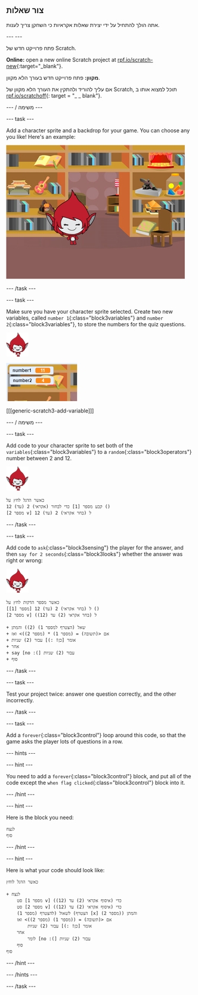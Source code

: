 ## צור שאלות

אתה הולך להתחיל על ידי יצירת שאלות אקראיות כי השחקן צריך לענות.

\--- \---

פתח פרוייקט חדש של Scratch.

**Online:** open a new online Scratch project at [rpf.io/scratch-new](http://rpf.io/scratch-new){:target="_blank"}.

**מקוון:** פתח פרוייקט חדש בעורך הלא מקוון.

אם עליך להוריד ולהתקין את העורך הלא מקוון של Scratch, תוכל למצוא אותו ב [rpf.io/scratchoff](http://rpf.io/scratchoff){: target = "_ _ blank"}.

\--- / משימה \---

\--- task \---

Add a character sprite and a backdrop for your game. You can choose any you like! Here's an example:

![screenshot](images/brain-setting.png)

\--- /task \---

\--- task \---

Make sure you have your character sprite selected. Create two new variables, called `number 1`{:class="block3variables"} and `number 2`{:class="block3variables"}, to store the numbers for the quiz questions.

![screenshot](images/giga-sprite.png)

![screenshot](images/brain-variables.png)

[[[generic-scratch3-add-variable]]]

\--- / משימה \---

\--- task \---

Add code to your character sprite to set both of the `variables`{:class="block3variables"} to a `random`{:class="block3operators"} number between 2 and 12.

![screenshot](images/giga-sprite.png)

```blocks3
כאשר הדגל לחץ על
קבע מספר [1] כדי לבחור (אקראי) 2 (עד) 12 ()
[מספר 2 v] ל (בחר אקראי) 2 (עד) 12
```

\--- /task \---

\--- task \---

Add code to `ask`{:class="block3sensing"} the player for the answer, and then `say for 2 seconds`{:class="block3looks"} whether the answer was right or wrong:

![screenshot](images/giga-sprite.png)

```blocks3
כאשר מספר הדקות לחץ על
[מספר [1]] ל (בחר אקראי) 2 (עד) 12 ()
[מספר 2 v] ל (בחר אקראי (2) עד (12))

+ שאל (הצטרף למספר 1) (2)) והמתן
+ אם <(תשובה) = (מספר 1) * (מספר 2))> ואז
+ אומר [כן! :)] עבור (2) שניות
+ אחר
+ say [no :(] עבור (2) שניות
+ סוף
```

\--- /task \---

\--- task \---

Test your project twice: answer one question correctly, and the other incorrectly.

\--- /task \---

\--- task \---

Add a `forever`{:class="block3control"} loop around this code, so that the game asks the player lots of questions in a row.

\--- hints \---

\--- hint \---

You need to add a `forever`{:class="block3control"} block, and put all of the code except the `when flag clicked`{:class="block3control"} block into it.

\--- /hint \---

\--- hint \---

Here is the block you need:

```blocks3
לנצח
סוף
```

\--- /hint \---

\--- hint \---

Here is what your code should look like:

```blocks3
כאשר הדגל לוחץ

+ לנצח
    סט [מספר 1 v] כדי (איסוף אקראי (2) עד (12))
    סט [מספר 2 v] כדי (איסוף אקראי (2) עד (12))
    לשאול (להצטרף (מספר 1) (הצטרף [x] (מספר 2)) והמתן
    אם <(תשובה) = ((מספר 1) (מספר 2))> ואז
        אומר [כן! :)] עבור (2) שניות
    אחר
        לומר [no :(] עבור (2) שניות
    סוף
סוף
```

\--- /hint \---

\--- /hints \---

\--- /task \---